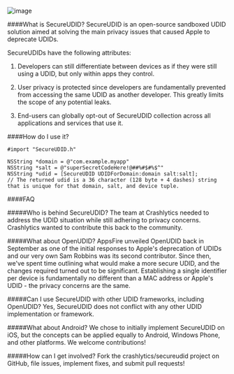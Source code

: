 ![image](http://www.crashlytics.com/blog/wp-content/uploads/2012/03/SecureUDID.png)

####What is SecureUDID?
SecureUDID is an open-source sandboxed UDID solution aimed at solving the main privacy issues that caused Apple to deprecate UDIDs.

SecureUDIDs have the following attributes:

1. Developers can still differentiate between devices as if they were still using a UDID, but only within apps they control.

2. User privacy is protected since developers are fundamentally prevented from accessing the same UDID as another developer. This greatly limits the scope of any potential leaks.

3. End-users can globally opt-out of SecureUDID collection across all applications and services that use it.

####How do I use it?
 
    #import "SecureUDID.h"

    NSString *domain = @"com.example.myapp"
    NSString *salt = @"superSecretCodeHere!@##%#$#%$^"
    NSString *udid = [SecureUDID UDIDForDomain:domain salt:salt];
    // The returned udid is a 36 character (128 byte + 4 dashes) string that is unique for that domain, salt, and device tuple.


####FAQ

#####Who is behind SecureUDID?
The team at Crashlytics needed to address the UDID situation while still adhering to privacy concerns. Crashlytics wanted to contribute this back to the community.

#####What about OpenUDID?
AppsFire unveiled OpenUDID back in September as one of the initial responses to Apple's deprecation of UDIDs and our very own Sam Robbins was its second contributor. Since then, we've spent time outlining what would make a more secure UDID, and the changes required turned out to be significant. Establishing a single identifier per device is fundamentally no different than a MAC address or Apple's UDID - the privacy concerns are the same.

#####Can I use SecureUDID with other UDID frameworks, including OpenUDID?
Yes, SecureUDID does not conflict with any other UDID implementation or framework.

#####What about Android?
We chose to initially implement SecureUDID on iOS, but the concepts can be applied equally to Android, Windows Phone, and other platforms. We welcome contributions!

#####How can I get involved?
Fork the crashlytics/secureudid project on GitHub, file issues, implement fixes, and submit pull requests!
